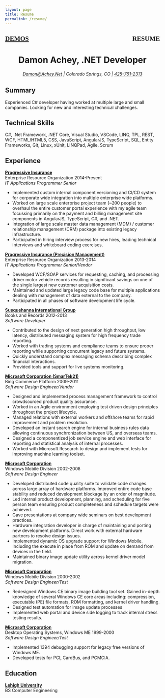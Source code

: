```yaml
---
layout: page
title: Resume
permalink: /resume/
---
```

<h2 style="font-family: 'Bebas Neue'; text-transform: uppercase; margin-bottom: 0"><a href="https://Achey.Net/">Demos</a> <span style="float: right">Resume</span></h2>

# <center>Damon Achey, .NET Developer</center>

###### <center><a href="mailto:Damon@Achey.Net?subject=So I saw your resume..." target="_blank">Damon@Achey.Net</a> | Colorado Springs, CO | <a href="tel:4257612313" target="_blank">425-761-2313</a></center>

## Summary
Experienced C# developer having worked at multiple large and small companies.  Looking for new and interesting technical challenges.

## Technical Skills

C#, .Net Framework, .NET Core, Visual Studio, VSCode, LINQ, TPL, REST, WCF, HTML/HTML5, CSS, JavaScript, AngularJS, TypeScript, SQL, Entity Frameworks, Git, Linux, xUnit, LINQPad, Agile, Scrum

## Experience

**<a href="http://www.progressive.com/" target="_blank">Progressive Insurance</a>**  
Enterprise Resource Organization 2014-Present  
*IT Applications Programmer Senior*

- Implemented custom internal component versioning and CI/CD system for corporate wide integration into multiple enterprise wide platforms.
- Worked on large scale enterprise project team (~200 people) to overhaul the entire customer portal experience with my agile team focussing primarily on the payment and billing management site components in AngularJS, TypeScript, C#, and .NET.
- Integration of large scale master data management (MDM) / customer relationship management (CRM) package into existing legacy infrastructure.
- Participated in hiring interview process for new hires, leading technical interviews and whiteboard coding exercises.

**<a href="http://www.progressive.com/" target="_blank">Progressive Insurance (Precision Management)</a>**  
Enterprise Resource Organization 2013-2014  
*IT Applications Programmer Senior/Vendor*  

- Developed WCF/SOAP services for requesting, caching, and processing driver motor vehicle records resulting in significant savings on one of the single largest new customer acquisition costs.
- Maintained and updated large legacy code base for multiple applications dealing with management of data external to the company.
- Participated in all phases of software development life cycle.

**<a href="http://sig.com/" target="_blank">Susquehanna International Group</a>**  
Books and Records 2012-2013  
*Software Developer*  

- Contributed to the design of next generation high throughput, low latency, distributed  messaging system for high frequency trade reporting.
- Worked with trading systems and compliance teams to ensure proper reporting while supporting concurrent legacy and future systems.
- Quickly understand complex messaging schema describing complex financial interactions.
- Provided tools and support for live systems monitoring.

**<a href="http://microsoft.com" target="_blank">Microsoft Corporation (SmarTek21)</a>**  
Bing Commerce Platform 2009-2011  
*Software Design Engineer/Vendor*  

- Designed and implemented process management framework to control crowdsourced product quality assurance.
- Worked in an Agile environment employing test driven design principles throughout the project lifecycle.
- Managed relations with external workers and offshore teams for rapid improvement and problem resolution.
- Developed an instant search engine for internal business rules data allowing continuous synchronization between US, and overseas teams.
- Designed a componentized job service engine and web interface for reporting and statistical analysis of internal processes.
- Worked with Microsoft Research to design and implement tests for improving machine learning toolset.

**<a href="http://microsoft.com" target="_blank">Microsoft Corporation</a>**  
Windows Mobile Division 2002-2008  
*Software Design Engineer*  

- Developed distributed code quality suite to validate code changes across large array of hardware platforms. Improved entire code base stability and reduced development blockage by an order of magnitude.
- Led internal product development, planning, and scheduling for five person team ensuring product completeness and schedule targets were achieved.
- Gave presentations at company wide seminars on best development practices.
- Hardware integration developer in charge of maintaining and porting new development platforms. Direct work with external hardware partners to resolve design issues.
- Implemented dynamic OS upgrade support for Windows Mobile. Including the execute in place from ROM and update on demand from devices in the field.
- Maintained binary image update utility across kernel driver model migration.

**<a href="http://microsoft.com" target="_blank">Microsoft Corporation</a>**  
Windows Mobile Division 2000-2002  
*Software Design Engineer/Test*  

- Redesigned Windows CE binary image building tool set. Gained in-depth knowledge of several Windows CE core areas including: compression, executable (PE) file formats, ROM formatting, and kernel driver handling.
- Designed test automation for image update processes
- Implemented web portal and device side logging to track internal stress testing results.

**<a href="http://microsoft.com" target="_blank">Microsoft Corporation</a>**  
Desktop Operating Systems, Windows ME 1999-2000  
*Software Design Engineer/Test*  

- Implemented 1394 debugging support for legacy free versions of Windows ME.
- Developed tests for PCI, CardBus, and PCMCIA.

<!-- aged off

**<a href="http://www.travimp.com/" target="_blank">Travel Impressions</a>**  
Wholesale tour operator 1997-1999  
*Programmer Analyst*  

- Design and implementation of multi-process, multi-threading server application for airline reservation processing and itinerary management.
- Transitioned legacy reservation software to Unix based C/C++ environment.

-->

## Education

**<a href="http://lehigh.edu/" target="_blank">Lehigh University</a>**  
BS Computer Engineering  
